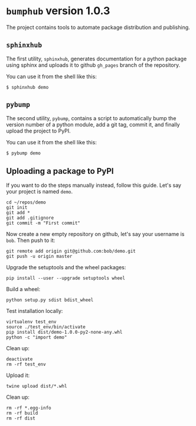 # `bumphub` version 1.0.3
The project contains tools to automate package distribution and publishing.

## `sphinxhub`
The first utility, `sphinxhub`, generates documentation for a python package using sphinx and uploads it to github `gh_pages` branch of the repository.

You can use it from the shell like this:

    $ sphinxhub demo

## `pybump`
The second utility, `pybump`,  contains a script to automatically bump the version number of a python module, add a git tag, commit it, and finally upload the project to PyPI.

You can use it from the shell like this:

    $ pybump demo

## Uploading a package to PyPI

If you want to do the steps manually instead, follow this guide. Let's say your project is named `demo`.

    cd ~/repos/demo
    git init
    git add *
    git add .gitignore
    git commit -m "First commit"

Now create a new empty repository on github, let's say your username is `bob`. Then push to it:

    git remote add origin git@github.com:bob/demo.git
    git push -u origin master

Upgrade the setuptools and the wheel packages:

    pip install --user --upgrade setuptools wheel

Build a wheel:

    python setup.py sdist bdist_wheel

Test installation locally:

    virtualenv test_env
    source ./test_env/bin/activate
    pip install dist/demo-1.0.0-py2-none-any.whl
    python -c "import demo"

Clean up:

    deactivate
    rm -rf test_env

Upload it:

    twine upload dist/*.whl

Clean up:

    rm -rf *.egg-info
    rm -rf build
    rm -rf dist
